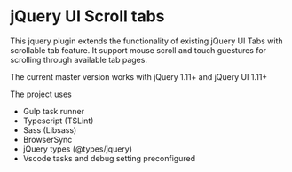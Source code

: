 # jQuery UI Scroll tabs

This jquery plugin extends the functionality of existing jQuery UI Tabs with scrollable tab feature. It support mouse scroll and touch guestures for scrolling through available tab pages.

The current master version works with jQuery 1.11+ and jQuery UI 1.11+

The project uses 
- Gulp task runner
- Typescript (TSLint)
- Sass (Libsass)
- BrowserSync
- jQuery types (@types/jquery)
- Vscode tasks and debug setting preconfigured
